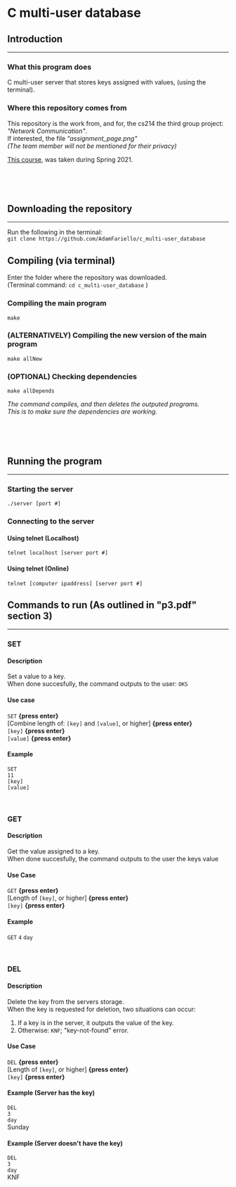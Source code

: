 # C multi-user database

## Introduction
---
### What this program does
C multi-user server that stores keys assigned with values, (using the terminal).

### Where this repository comes from
This repository is the work from, and for, the cs214 the third group project: *"Network Communication"*.   
If interested, the file *"assignment_page.png"*   
*(The team member will not be mentioned for their privacy)*

[This course]( https://www.cs.rutgers.edu/academics/undergraduate/course-synopses/course-details/01-198-214-systems-programming ),
was taken during Spring 2021.

&nbsp;

&nbsp;

## Downloading the repository
---
Run the following in the terminal:    
` git clone https://github.com/AdamFariello/c_multi-user_database `

## Compiling (via terminal)
Enter the folder where the repository was downloaded.   
(Terminal command: ` cd c_multi-user_database ` )

### Compiling the main program
` make `

### (ALTERNATIVELY) Compiling the new version of the main program 
` make allNew `

### (OPTIONAL) Checking dependencies
` make allDepends `   

*The command compiles, and then deletes the outputed programs.*   
*This is to make sure the dependencies are working.*

&nbsp;

&nbsp;

## Running the program
---
### Starting the server   
` ./server [port #] `

### Connecting to the server 
#### Using telnet (Localhost)
` telnet localhost [server port #]  `

#### Using telnet (Online)
` telnet [computer ipaddress] [server port #]  `




## Commands to run (As outlined in "p3.pdf" section 3)
---
### SET
#### Description
Set a value to a key.   
When done succesfully, 
the command outputs to the user: `OKS` 

#### Use case
`SET` **{press enter}**   
[Combine length of: `[key]` and `[value]`, or higher] **{press enter}**   
`[key]` **{press enter}**  
`[value]` **{press enter}**    

#### Example
`SET`   
`11`   
`[key]`   
`[value]`   

&nbsp;
 
### GET
#### Description
Get the value assigned to a key.   
When done succesfully,
the command outputs to the user the keys value 

#### Use Case   
`GET` **{press enter}**   
[Length of `[key]`, or higher] **{press enter}**  
`[key]` **{press enter}**  

#### Example
`GET`
`4`
`day`

&nbsp;

### DEL
#### Description
Delete the key from the servers storage.   
When the key is requested for deletion, two situations can occur:    
1. If a key is in the server, it outputs the value of the key.   
2. Otherwise: `KNF`; "key-not-found" error.

#### Use Case
`DEL` **{press enter}**   
[Length of `[key]`, or higher] **{press enter}**  
`[key]` **{press enter}**  

#### Example (Server has the key)
`DEL`   
`3`   
`day`   
Sunday   

#### Example (Server doesn't have the key)
`DEL`   
`3`   
`day`    
KNF
